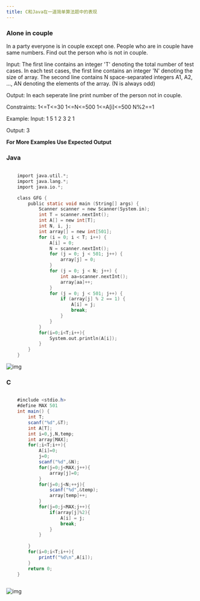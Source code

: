```yaml
---
title: C和Java在一道简单算法题中的表现
---
```


### Alone in couple
In a party everyone is in couple except one. People who are in couple have same numbers. Find out the person who is not in couple.

Input:
The first line contains an integer 'T' denoting the total number of test cases. In each test cases, the first line contains an integer 'N' denoting the size of array. The second line contains N space-separated integers A1, A2, ..., AN denoting the elements of the array. (N is always odd)


Output:
In each seperate line print number of the person not in couple.


Constraints:
1<=T<=30
1<=N<=500
1<=A[i]<=500
N%2==1


Example:
Input:
1
5
1 2 3 2 1

Output:
3

**For More Examples Use Expected Output**


### Java
    
``` c
    
    import java.util.*;
    import java.lang.*;
    import java.io.*;

    class GFG {
	    public static void main (String[] args) {
		    Scanner scanner = new Scanner(System.in);
            int T = scanner.nextInt();
            int A[] = new int[T];
            int N, i, j;
            int array[] = new int[501];
            for (i = 0; i < T; i++) {
                A[i] = 0;
                N = scanner.nextInt();
                for (j = 0; j < 501; j++) {
                    array[j] = 0;
                }
                for (j = 0; j < N; j++) {
                    int aa=scanner.nextInt();
                    array[aa]++;
                }
                for (j = 0; j < 501; j++) {
                    if (array[j] % 2 == 1) {
                        A[i] = j;
                        break;
                    }
                }
            }
            for(i=0;i<T;i++){
                System.out.println(A[i]);
            }
    	}
    }
```  
 
![img](/img/1.PNG)
  
  
  ### C
  
``` java

    #include <stdio.h>
	#define MAX 501
    int main() {
        int T;
    	scanf("%d",&T);
	    int A[T];
    	int i=0,j,N,temp;
	    int array[MAX];
    	for(;i<T;i++){
        	A[i]=0;
	        j=0;
    	    scanf("%d",&N);
        	for(j=0;j<MAX;j++){
            	array[j]=0;
	        }
    	    for(j=0;j<N;++j){
        	    scanf("%d",&temp);
            	array[temp]++;
	        }
    	    for(j=0;j<MAX;j++){
        	    if(array[j]%2){
            	    A[i] = j;
                	break;
            	}
	        }
    
    	}
	    for(i=0;i<T;i++){
    	    printf("%d\n",A[i]);
    	}
	    return 0;
	}
	
```
![img](/img/2.PNG)
